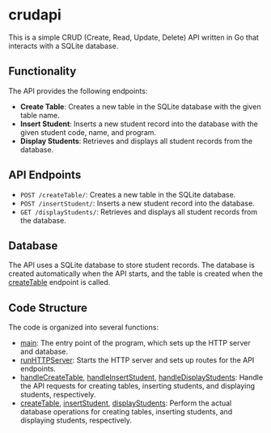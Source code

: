  # crudapi
 
 This is a simple CRUD (Create, Read, Update, Delete) API written in Go that interacts with a SQLite database.
 
 ## Functionality
 
 The API provides the following endpoints:
 
 * **Create Table**: Creates a new table in the SQLite database with the given table name.
 * **Insert Student**: Inserts a new student record into the database with the given student code, name, and program.
 * **Display Students**: Retrieves and displays all student records from the database.
 
 ## API Endpoints
 
 * `POST /createTable/`: Creates a new table in the SQLite database.
 * `POST /insertStudent/`: Inserts a new student record into the database.
 * `GET /displayStudents/`: Retrieves and displays all student records from the database.
 
 ## Database
 
 The API uses a SQLite database to store student records. The database is created automatically when the API starts, and the table is created when the [createTable](cci:1://file:///f:/GO/crudapi/main.go:175:0-208:1) endpoint is called.
 
 ## Code Structure
 
 The code is organized into several functions:
 
 * [main](cci:1://file:///f:/GO/crudapi/main.gomain.go#L28-40): The entry point of the program, which sets up the HTTP server and database.
 * [runHTTPServer](cci:1://file:///f:/GO/crudapi/main.go:41:0-56:1): Starts the HTTP server and sets up routes for the API endpoints.
 * [handleCreateTable](cci:1://file:///f:/GO/crudapi/main.go:58:0-98:1), [handleInsertStudent](cci:1://file:///f:/GO/crudapi/main.go:100:0-142:1), [handleDisplayStudents](cci:1://file:///f:/GO/crudapi/main.go:144:0-173:1): Handle the API requests for creating tables, inserting students, and displaying students, respectively.
 * [createTable](cci:1://file:///f:/GO/crudapi/main.go:175:0-208:1), [insertStudent](cci:1://file:///f:/GO/crudapi/main.go:210:0-241:1), [displayStudents](cci:1://file:///f:/GO/crudapi/main.go:243:0-266:1): Perform the actual database operations for creating tables, inserting students, and displaying students, respectively.
 
  

